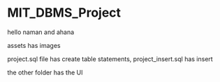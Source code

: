 # MIT_DBMS_Project
hello naman and ahana

assets has images

project.sql file has create table statements, project_insert.sql has insert

the other folder has the UI
